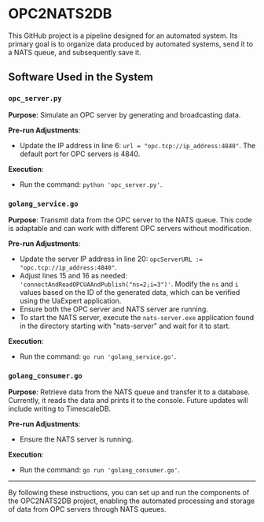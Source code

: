 # OPC2NATS2DB

This GitHub project is a pipeline designed for an automated system. Its primary goal is to organize data produced by automated systems, send it to a NATS queue, and subsequently save it.

## Software Used in the System

### `opc_server.py`
**Purpose**: Simulate an OPC server by generating and broadcasting data.

**Pre-run Adjustments**:
- Update the IP address in line 6: `url = "opc.tcp://ip_address:4840"`. The default port for OPC servers is 4840.

**Execution**:
- Run the command: `python 'opc_server.py'`.

### `golang_service.go`
**Purpose**: Transmit data from the OPC server to the NATS queue. This code is adaptable and can work with different OPC servers without modification.

**Pre-run Adjustments**:
- Update the server IP address in line 20: `opcServerURL := "opc.tcp://ip_address:4840"`.
- Adjust lines 15 and 16 as needed: `'connectAndReadOPCUAAndPublish("ns=2;i=3")'`. Modify the `ns` and `i` values based on the ID of the generated data, which can be verified using the UaExpert application.
- Ensure both the OPC server and NATS server are running.
- To start the NATS server, execute the `nats-server.exe` application found in the directory starting with "nats-server" and wait for it to start.

**Execution**:
- Run the command: `go run 'golang_service.go'`.

### `golang_consumer.go`
**Purpose**: Retrieve data from the NATS queue and transfer it to a database. Currently, it reads the data and prints it to the console. Future updates will include writing to TimescaleDB.

**Pre-run Adjustments**:
- Ensure the NATS server is running.

**Execution**:
- Run the command: `go run 'golang_consumer.go'`.

---

By following these instructions, you can set up and run the components of the OPC2NATS2DB project, enabling the automated processing and storage of data from OPC servers through NATS queues.